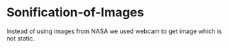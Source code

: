 # Sonification-of-Images
Instead of using images from NASA we used webcam to get image which is not static.
